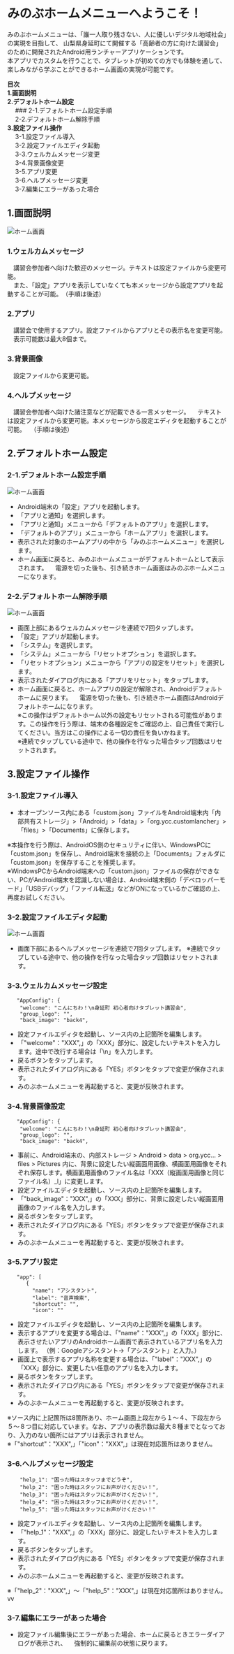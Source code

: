 # みのぶホームメニューへようこそ！


みのぶホームメニューは、「誰一人取り残さない、人に優しいデジタル地域社会」の実現を目指して、
山梨県身延町にて開催する「高齢者の方に向けた講習会」のために開発されたAndroid用ランチャーアプリケーションです。  
本アプリでカスタムを行うことで、タブレットが初めての方でも体験を通して、楽しみながら学ぶことができるホーム画面の実現が可能です。  


__目次__  
__1.画面説明__  
__2.デフォルトホーム設定__  
　 ### 2-1.デフォルトホーム設定手順  
　 2-2.デフォルトホーム解除手順  
__3.設定ファイル操作__  
　 3-1.設定ファイル導入  
　 3-2.設定ファイルエディタ起動  
　 3-3.ウェルカムメッセージ変更  
　 3-4.背景画像変更  
　 3-5.アプリ変更  
　 3-6.ヘルプメッセージ変更  
　 3-7.編集にエラーがあった場合  


## 1.画面説明
![ホーム画面](images/image1.png)

### 1.ウェルカムメッセージ  
　講習会参加者へ向けた歓迎のメッセージ。テキストは設定ファイルから変更可能。    
　また、「設定」アプリを表示していなくても本メッセージから設定アプリを起動することが可能。　（手順は後述）  

### 2.アプリ  
　講習会で使用するアプリ。設定ファイルからアプリとその表示名を変更可能。  
　表示可能数は最大8個まで。  

### 3.背景画像  
　設定ファイルから変更可能。  

### 4.ヘルプメッセージ
　講習会参加者へ向けた諸注意などが記載できる一言メッセージ。
　テキストは設定ファイルから変更可能。本メッセージから設定エディタを起動することが可能。
　（手順は後述）


## 2.デフォルトホーム設定

### 2-1.デフォルトホーム設定手順

![ホーム画面](images/image3.png)

 - Android端末の「設定」アプリを起動します。
 - 「アプリと通知」を選択します。
 - 「アプリと通知」メニューから「デフォルトのアプリ」を選択します。
 - 「デフォルトのアプリ」メニューから「ホームアプリ」を選択します。
 - 表示された対象のホームアプリの中から「みのぶホームメニュー」を選択します。
 - ホーム画面に戻ると、みのぶホームメニューがデフォルトホームとして表示されます。
　電源を切った後も、引き続きホーム画面はみのぶホームメニューになります。

### 2-2.デフォルトホーム解除手順

![ホーム画面](images/image4.png)
 - 画面上部にあるウェルカムメッセージを連続で7回タップします。
 - 「設定」アプリが起動します。
 - 「システム」を選択します。
 - 「システム」メニューから「リセットオプション」を選択します。
 - 「リセットオプション」メニューから「アプリの設定をリセット」を選択します。
 - 表示されたダイアログ内にある「アプリをリセット」をタップします。
 - ホーム画面に戻ると、ホームアプリの設定が解除され、Androidデフォルトホームに戻ります。
　電源を切った後も、引き続きホーム画面はAndroidデフォルトホームになります。  
※この操作はデフォルトホーム以外の設定もリセットされる可能性があります。この操作を行う際は、端末の各種設定をご確認の上、自己責任で実行してください。当方はこの操作による一切の責任を負いかねます。  
※連続でタップしている途中で、他の操作を行なった場合タップ回数はリセットされます。  


## 3.設定ファイル操作

### 3-1.設定ファイル導入
- 本オープンソース内にある「custom.json」ファイルをAndroid端末内「内部共有ストレージ」>「Android」>「data」>「org.ycc.customlancher」>「files」>「Documents」に保存します。

※本操作を行う際は、AndroidOS側のセキュリティに伴い、WindowsPCに「custom.json」を保存し、Android端末を接続の上「Documents」フォルダに「custom.json」を保存することを推奨します。  
※WindowsPCからAndroid端末への「custom.json」ファイルの保存ができない、PCがAndroid端末を認識しない場合は、Android端末側の「デベロッパーモード」「USBデバッグ」「ファイル転送」などがONになっているかご確認の上、再度お試しください。  

### 3-2.設定ファイルエディタ起動
![ホーム画面](images/image2.png)

- 画面下部にあるヘルプメッセージを連続で7回タップします。
※連続でタップしている途中で、他の操作を行なった場合タップ回数はリセットされます。

### 3-3.ウェルカムメッセージ設定
```
   "AppConfig": {
    "welcome": "こんにちわ！\n身延町 初心者向けタブレット講習会",
    "group_logo": "",
    "back_image": "back4",
```    
 - 設定ファイルエディタを起動し、ソース内の上記箇所を編集します。
 - 「"welcome"："XXX",」の「XXX」部分に、設定したいテキストを入力します。途中で改行する場合は「\n」を入力します。
 - 戻るボタンをタップします。
 - 表示されたダイアログ内にある「YES」ボタンをタップで変更が保存されます。
 - みのぶホームメニューを再起動すると、変更が反映されます。

### 3-4.背景画像設定
```
   "AppConfig": {
    "welcome": "こんにちわ！\n身延町 初心者向けタブレット講習会",
    "group_logo": "",
    "back_image": "back4",
```    
 - 事前に、Android端末の、内部ストレージ > Android > data > org.ycc… > files > Pictures 内に、背景に設定したい縦画面用画像、横画面用画像をそれぞれ保存します。横画面用画像のファイル名は「XXX（縦画面用画像と同じファイル名）_l」に変更します。
 - 設定ファイルエディタを起動し、ソース内の上記箇所を編集します。
 - 「"back_image"："XXX",」の「XXX」部分に、背景に設定したい縦画面用画像のファイル名を入力します。
 - 戻るボタンをタップします。
 - 表示されたダイアログ内にある「YES」ボタンをタップで変更が保存されます。
 - みのぶホームメニューを再起動すると、変更が反映されます。

### 3-5.アプリ設定
```
   "app": [
      {
        "name": "アシスタント",
        "label": "音声検索",
        "shortcut": "",
        "icon": ""
```        
 - 設定ファイルエディタを起動し、ソース内の上記箇所を編集します。
 - 表示するアプリを変更する場合は、「"name"："XXX",」の「XXX」部分に、表示させたいアプリのAndroidホーム画面で表示されているアプリ名を入力します。
（例：Googleアシスタント→「アシスタント」と入力。）
 - 画面上で表示するアプリ名称を変更する場合は、「"label"："XXX",」の「XXX」部分に、変更したい任意のアプリ名を入力します。
 - 戻るボタンをタップします。
 - 表示されたダイアログ内にある「YES」ボタンをタップで変更が保存されます。
 - みのぶホームメニューを再起動すると、変更が反映されます。

※ソース内に上記箇所は8箇所あり、ホーム画面上段左から１〜４、下段左から５〜８つ目に対応しています。なお、アプリの表示数は最大８種までとなっており、入力のない箇所にはアプリは表示されません。  
※「"shortcut"："XXX",」「"icon"："XXX",」は現在対応箇所はありません。  

### 3-6.ヘルプメッセージ設定
```
    "help_1": "困った時はスタッフまでどうぞ",
    "help_2": "困った時はスタッフにお声がけください！",
    "help_3": "困った時はスタッフにお声がけください！",
    "help_4": "困った時はスタッフにお声がけください！",
    "help_5": "困った時はスタッフにお声がけください！"    
```
 - 設定ファイルエディタを起動し、ソース内の上記箇所を編集します。
 - 「"help_1"："XXX",」の「XXX」部分に、設定したいテキストを入力します。
 - 戻るボタンをタップします。
 - 表示されたダイアログ内にある「YES」ボタンをタップで変更が保存されます。
 - みのぶホームメニューを再起動すると、変更が反映されます。

※「"help_2"："XXX",」〜「"help_5"："XXX",」は現在対応箇所はありません。vv 

### 3-7.編集にエラーがあった場合
 - 設定ファイル編集後にエラーがあった場合、ホームに戻るときエラーダイアログが表示され、
　強制的に編集前の状態に戻ります。




